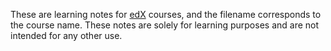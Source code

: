 These are learning notes for [edX](https://www.edx.org/) courses, and the filename corresponds to the course name.
These notes are solely for learning purposes and are not intended for any other use.
